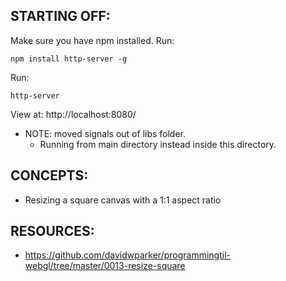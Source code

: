 ## STARTING OFF:

Make sure you have npm installed.
Run:
```
npm install http-server -g
```

Run:
```
http-server
```

View at: http://localhost:8080/

* NOTE: moved signals out of libs folder.
  * Running from main directory instead inside this directory.

## CONCEPTS:

* Resizing a square canvas with a 1:1 aspect ratio

## RESOURCES:

* https://github.com/davidwparker/programmingtil-webgl/tree/master/0013-resize-square
